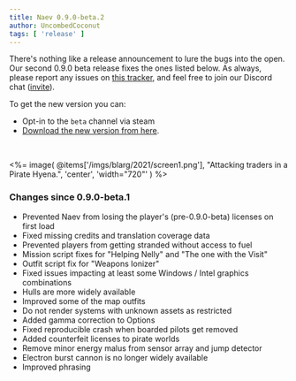 ```yaml
---
title: Naev 0.9.0-beta.2
author: UncombedCoconut
tags: [ 'release' ]
---
```


There's nothing like a release announcement to lure the bugs into the open.
Our second 0.9.0 beta release fixes the ones listed below.
As always, please report any issues on [this tracker](https://github.com/naev/naev/issues),
and feel free to join our Discord chat ([invite](https://discord.com/invite/nd2M5BR)).

To get the new version you can:  

* Opt-in to the `beta` channel via steam
* [Download the new version from here](https://github.com/naev/naev/releases/tag/v0.9.0-beta.2).  

<br>

<%= image( @items['/imgs/blarg/2021/screen1.png'], "Attacking traders in a Pirate Hyena.", 'center', 'width="720"' ) %>

### Changes since 0.9.0-beta.1
   * Prevented Naev from losing the player's (pre-0.9.0-beta) licenses on first load
   * Fixed missing credits and translation coverage data
   * Prevented players from getting stranded without access to fuel
   * Mission script fixes for "Helping Nelly" and "The one with the Visit"
   * Outfit script fix for "Weapons Ionizer"
   * Fixed issues impacting at least some Windows / Intel graphics combinations
   * Hulls are more widely available
   * Improved some of the map outfits
   * Do not render systems with unknown assets as restricted
   * Added gamma correction to Options
   * Fixed reproducible crash when boarded pilots get removed
   * Added counterfeit licenses to pirate worlds
   * Remove minor energy malus from sensor array and jump detector
   * Electron burst cannon is no longer widely available
   * Improved phrasing
